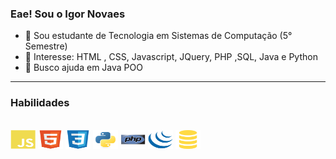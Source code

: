 ### Eae! Sou o Igor Novaes 



- 🌱 Sou estudante de Tecnologia em Sistemas de Computação (5° Semestre)
- 🚀 Interesse: HTML , CSS, Javascript, JQuery, PHP ,SQL, Java e Python
- 🤔 Busco ajuda em Java POO 

<hr>


  <h3>Habilidades</h3>
  
  <div style="display: inline_block"><br>
    <img  alt="Igor-Js" height="30" width="40" src="https://raw.githubusercontent.com/devicons/devicon/master/icons/javascript/javascript-plain.svg">
    <img  alt="Igor-HTML" height="30" width="40" src="https://raw.githubusercontent.com/devicons/devicon/master/icons/html5/html5-original.svg">
    <img  alt="Igor-CSS" height="30" width="40" src="https://raw.githubusercontent.com/devicons/devicon/master/icons/css3/css3-original.svg">
    <img  alt="Igor-Python" height="30" width="40" src="https://raw.githubusercontent.com/devicons/devicon/master/icons/python/python-original.svg">
    <img  alt="Igor-PHP" height="30" width="40" src="https://raw.githubusercontent.com/devicons/devicon/master/icons/php/php-original.svg">
    <img  alt="Igor-jquery" height="30" width="40" src="https://raw.githubusercontent.com/devicons/devicon/master/icons/jquery/jquery-original.svg">
    <img  alt="Igor-sql" height="30" width="40" src="https://raw.githubusercontent.com/devicons/devicon/master/icons/sql/sql-original.svg">
  </div>
  
  
 

   




